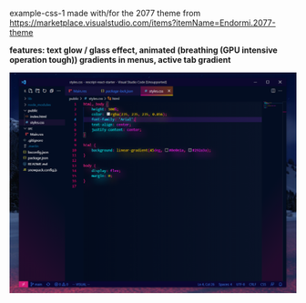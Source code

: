 example-css-1 made with/for the 2077 theme from https://marketplace.visualstudio.com/items?itemName=Endormi.2077-theme

__features: text glow / glass effect, animated (breathing (GPU intensive operation tough)) gradients in menus, active tab gradient__

<img src="https://github.com/gcholette/vscode-custom-css-injector/blob/main/examples/example-css-1-0.PNG?raw=true">

